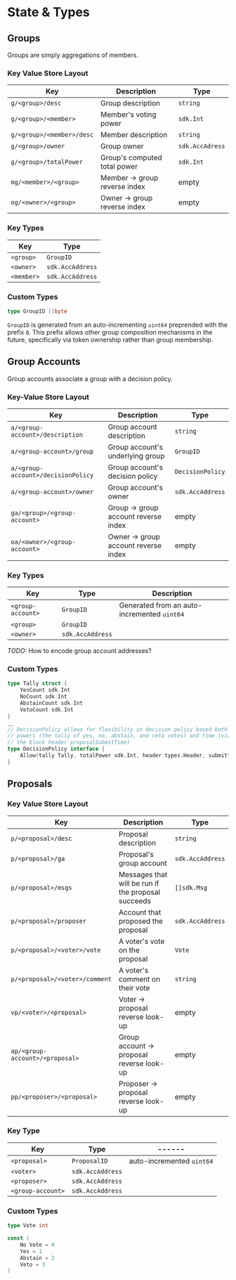 # State & Types

## Groups

Groups are simply aggregations of members.

### Key Value Store Layout

| Key                 | Description              | Type              |
|---------------------|--------------------|--------------------------|
| `g/<group>/desc`  | Group description    | `string`  |
| `g/<group>/<member>`  | Member's voting power    | `sdk.Int`  |
| `g/<group>/<member>/desc`  | Member description    | `string`  |
| `g/<group>/owner`  | Group owner    | `sdk.AccAdress`  |
| `g/<group>/totalPower`  | Group's computed total power    | `sdk.Int`  |
| `mg/<member>/<group>`  |  Member -> group reverse index  | empty |
| `og/<owner>/<group>`  |  Owner -> group reverse index  | empty |

### Key Types

| Key                 | Type             |
|---------------------|------------------|
| `<group>`  | `GroupID`  |
| `<owner>`  | `sdk.AccAddress`  |
| `<member>`  | `sdk.AccAddress`  |

### Custom Types

```go
type GroupID []byte
```

`GroupID` is generated from an auto-incrementing `uint64` preprended with the
prefix `0`. This prefix allows other group composition mechanisms in the future,
specifically via token ownership rather than group membership.

## Group Accounts

Group accounts associate a group with a decision policy.

### Key-Value Store Layout

| Key                 | Description              | Type              |
|---------------------|--------------------|--------------------------|
| `a/<group-account>/description`  | Group account description    | `string`  |
| `a/<group-account>/group`  | Group account's underlying group    | `GroupID`  |
| `a/<group-account>/decisionPolicy`  | Group account's decision policy    | `DecisionPolicy`  |
| `a/<group-account>/owner`  | Group account's owner | `sdk.AccAddress`  |
| `ga/<group>/<group-account>`  | Group -> group account reverse index  | empty |
| `oa/<owner>/<group-account>`  | Owner -> group account reverse index  | empty |

### Key Types

| Key                 | Type             | Description |
|---------------------|------------------| ------------|
| `<group-account>`  | `GroupID`  | Generated from an auto-incremented `uint64` |
| `<group>`  | `GroupID`  | | 
| `<owner>`  | `sdk.AccAddress`  | |

*TODO:* How to encode group account addresses?

### Custom Types

```go
type Tally struct {
	YesCount sdk.Int
	NoCount sdk.Int
	AbstainCount sdk.Int
	VetoCount sdk.Int
}
__
// DecisionPolicy allows for flexibility in decision policy based both on
// powers (the tally of yes, no, abstain, and veto votes) and time (via
// the block header proposalSubmitTime)
type DecisionPolicy interface {
	Allow(tally Tally, totalPower sdk.Int, header types.Header, submittedTime time.Time, submittedHeight int64)
}
```

## Proposals

### Key Value Store Layout

| Key                 | Description              | Type              |
|---------------------|--------------------|--------------------------|
| `p/<proposal>/desc`  | Proposal description    | `string`  |
| `p/<proposal>/ga`  | Proposal's group account    | `sdk.AccAddress`  |
| `p/<proposal>/msgs`  | Messages that will be run if the proposal succeeds    | `[]sdk.Msg`  |
| `p/<proposal>/proposer`  | Account that proposed the proposal    | `sdk.AccAddress`  |
| `p/<proposal>/<voter>/vote`  | A voter's vote on the proposal    | `Vote`  |
| `p/<proposal>/<voter>/comment`  | A voter's comment on their vote | `string`  |
| `vp/<voter>/<proposal>`  | Voter -> proposal reverse look-up | empty  |
| `ap/<group-account>/<proposal>`  | Group account -> proposal reverse look-up | empty  |
| `pp/<proposer>/<proposal>`  | Proposer -> proposal reverse look-up | empty  |

### Key Type

| Key                 | Type             |------|
|---------------------|------------------|------|
| `<proposal>`  | `ProposalID`  | auto-incremented `uint64`
| `<voter>`  | `sdk.AccAddress`  |
| `<proposer>`  | `sdk.AccAddress`  |
| `<group-account>`  | `sdk.AccAddress`  |

### Custom Types

```go
type Vote int

const (
	No Vote = 0
	Yes = 1
	Abstain = 2
	Veto = 3
)
```
